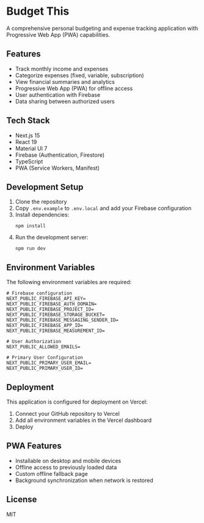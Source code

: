 # Budget This

A comprehensive personal budgeting and expense tracking application with Progressive Web App (PWA) capabilities.

## Features

- Track monthly income and expenses
- Categorize expenses (fixed, variable, subscription)
- View financial summaries and analytics
- Progressive Web App (PWA) for offline access
- User authentication with Firebase
- Data sharing between authorized users

## Tech Stack

- Next.js 15
- React 19
- Material UI 7
- Firebase (Authentication, Firestore)
- TypeScript
- PWA (Service Workers, Manifest)

## Development Setup

1. Clone the repository
2. Copy `.env.example` to `.env.local` and add your Firebase configuration
3. Install dependencies:
   ```
   npm install
   ```
4. Run the development server:
   ```
   npm run dev
   ```

## Environment Variables

The following environment variables are required:

```
# Firebase configuration
NEXT_PUBLIC_FIREBASE_API_KEY=
NEXT_PUBLIC_FIREBASE_AUTH_DOMAIN=
NEXT_PUBLIC_FIREBASE_PROJECT_ID=
NEXT_PUBLIC_FIREBASE_STORAGE_BUCKET=
NEXT_PUBLIC_FIREBASE_MESSAGING_SENDER_ID=
NEXT_PUBLIC_FIREBASE_APP_ID=
NEXT_PUBLIC_FIREBASE_MEASUREMENT_ID=

# User Authorization
NEXT_PUBLIC_ALLOWED_EMAILS=

# Primary User Configuration
NEXT_PUBLIC_PRIMARY_USER_EMAIL=
NEXT_PUBLIC_PRIMARY_USER_ID=
```

## Deployment

This application is configured for deployment on Vercel:

1. Connect your GitHub repository to Vercel
2. Add all environment variables in the Vercel dashboard
3. Deploy

## PWA Features

- Installable on desktop and mobile devices
- Offline access to previously loaded data
- Custom offline fallback page
- Background synchronization when network is restored

## License

MIT
